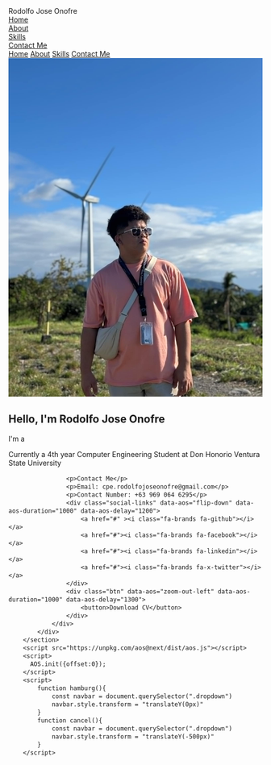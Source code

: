 <!DOCTYPE html>
<html lang="en">
<head>
    <meta charset="UTF-8">
    <meta name="viewport" content="width=device-width, initial-scale=1.0">
    <link rel="stylesheet" href="https://cdnjs.cloudflare.com/ajax/libs/font-awesome/6.7.1/css/all.min.css">
    <title>Rodolfo Jose Pinlac Onofre</title>
    <link rel="stylesheet" href="style.css">
    <link rel="stylesheet" href="https://unpkg.com/aos@next/dist/aos.css" />
</head>
<body>
    <nav>
        <div class="nav-container">
            <div class="logo" data-aos="zoom-in" data-aos-duration="1000">
                <span>Rodolfo Jose Onofre</span>
            </div>
            <div class="links">
                <div class="link" data-aos="fade-up" data-aos-duration="1000" data-aos-delay="100"><a href="#">Home</a></div>
                <div class="link" data-aos="fade-up" data-aos-duration="1000" data-aos-delay="200"><a href="#">About</a></div>
                <div class="link" data-aos="fade-up" data-aos-duration="1000" data-aos-delay="300"><a href="#">Skills</a></div>
                <div class="link contact-btn" data-aos="fade-up" data-aos-duration="1000" data-aos-delay="600"><a href="#">Contact Me</a></div>
            </div>
            <i class="fa-solid fa-bars hamburg" onclick="hamburg()"></i>
        </div>
        <div class="dropdown">
            <div class="links">
                <a href="">Home</a>
                <a href="">About</a>
                <a href="">Skills</a>
                <a href="">Contact Me</a>
                <i class="fa-solid fa-xmark cancel" onclick="cancel()"></i>
            </div>
        </div>
    </nav>
        <section>
            <div class="main-container">
                <div class="image" data-aos="zoom-in-right" data-aos-duration="2500">
                    <img src="https://github.com/itsnot-yt/rjonofre-github.io/blob/eb0c8f35a28515cc556d58078fc5a62977538df1/main.jpg"alt="">
                </div>
                <div class="content">
                    <h1 data-aos="fade-left" data-aos-duration="1000" data-aos-delay="800">Hello, I'm <span>Rodolfo Jose Onofre</span></h1>
                    <div class="typewriter" data-aos="fade-right" data-aos-duration="1000" data-aos-delay="900">I'm a <span></span></div>
                    <p data-aos="flip-up" data-aos-duration="1000" data-aos-delay="1000">Currently a 4th year Computer Engineering Student at Don Honorio Ventura State University</p>
                    <span></span>
                    <span></span>
                   
                    
                    
                    <p>Contact Me</p>
                    <p>Email: cpe.rodolfojoseonofre@gmail.com</p>
                    <p>Contact Number: +63 969 064 6295</p>
                    <div class="social-links" data-aos="flip-down" data-aos-duration="1000" data-aos-delay="1200">
                        <a href="#" ><i class="fa-brands fa-github"></i></a>
                        <a href="#"><i class="fa-brands fa-facebook"></i></a>
                        <a href="#"><i class="fa-brands fa-linkedin"></i></a>
                        <a href="#"><i class="fa-brands fa-x-twitter"></i></a>
                    </div>
                    <div class="btn" data-aos="zoom-out-left" data-aos-duration="1000" data-aos-delay="1300">
                        <button>Download CV</button>
                    </div>
                </div>
            </div>
        </section>
        <script src="https://unpkg.com/aos@next/dist/aos.js"></script>
        <script>
          AOS.init({offset:0});
        </script>
        <script>
            function hamburg(){
                const navbar = document.querySelector(".dropdown")
                navbar.style.transform = "translateY(0px)"
            }
            function cancel(){
                const navbar = document.querySelector(".dropdown")
                navbar.style.transform = "translateY(-500px)"
            }
        </script>
</body>
</html>
